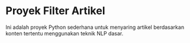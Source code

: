 # Proyek Filter Artikel

Ini adalah proyek Python sederhana untuk menyaring artikel berdasarkan konten tertentu menggunakan teknik NLP dasar.